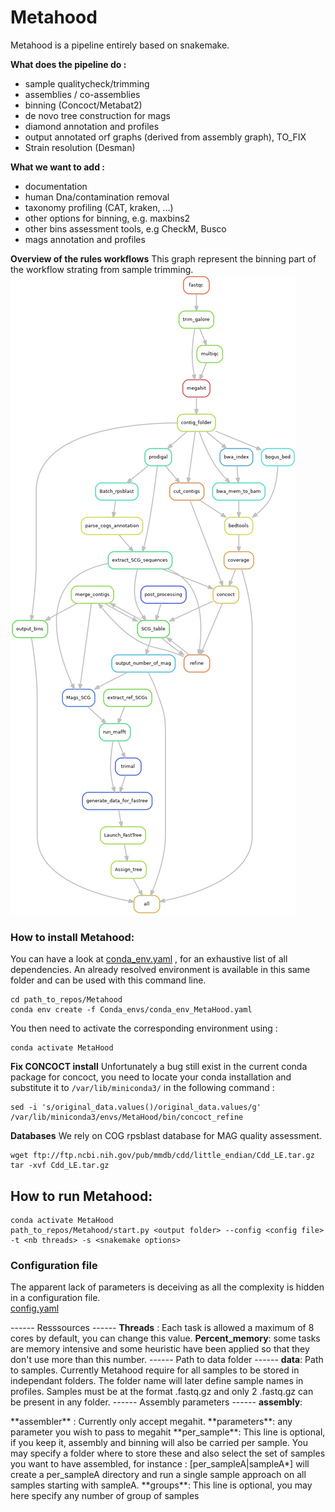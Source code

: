 # Metahood
Metahood is a pipeline entirely based on snakemake. 

**What does the  pipeline do :**
 - sample qualitycheck/trimming
- assemblies / co-assemblies
- binning (Concoct/Metabat2)
- de novo tree construction for mags
- diamond annotation and profiles
- output annotated orf graphs (derived from assembly graph), TO_FIX
- Strain resolution (Desman)

 **What we want to add :**
  - documentation
 - human Dna/contamination removal 
 - taxonomy profiling (CAT, kraken, ...) 
 - other options for  binning, e.g. maxbins2  
 - other bins assessment tools, e.g CheckM, Busco 
 - mags annotation and profiles
 
 **Overview of the rules workflows**
 This graph represent the binning part of the workflow strating from sample trimming.
![alt tag](./Binning.png)

###  How to install Metahood:
You can have a look at 
[conda_env.yaml](https://github.com/Sebastien-Raguideau/Metahood/blob/master/Conda_envs/conda_env.yaml)
, for an exhaustive list of all dependencies.  An already resolved environment is available in this same folder and can be used with this command line. 
```
cd path_to_repos/Metahood
conda env create -f Conda_envs/conda_env_MetaHood.yaml
```
You then need to activate the corresponding environment using : 

    conda activate MetaHood

**Fix CONCOCT install**
Unfortunately a bug still exist in the current conda package for concoct, you need to locate your conda installation and substitute it to `/var/lib/miniconda3/` in the following command :

    sed -i 's/original_data.values()/original_data.values/g' /var/lib/miniconda3/envs/MetaHood/bin/concoct_refine

**Databases** 
We rely on COG rpsblast database for MAG quality assessment. 

    wget ftp://ftp.ncbi.nih.gov/pub/mmdb/cdd/little_endian/Cdd_LE.tar.gz
    tar -xvf Cdd_LE.tar.gz

##  How to run Metahood:


    conda activate MetaHood
    path_to_repos/Metahood/start.py <output folder> --config <config file> -t <nb threads> -s <snakemake options> 


 ### Configuration file
 
The apparent lack of parameters is deceiving as all the complexity is hidden in a configuration file.  
[config.yaml](https://github.com/Sebastien-Raguideau/Metahood/blob/master/config.yaml)

 ------ Resssources ------
 **Threads** : Each task is allowed a maximum of 8 cores by default, you can change this value.
 **Percent_memory**: some tasks are memory intensive and some heuristic have been applied so that they don't use more than this number.
------ Path to data folder ------
**data**: Path to samples. Currently Metahood require for all samples to be stored in independant folders. The folder name will later define sample names in profiles. Samples must be at the format .fastq.gz and only 2 .fastq.gz can be present in any folder. 
------ Assembly parameters ------
**assembly**:
<p> 
**assembler** :  Currently only accept megahit.
**parameters**: any parameter you wish to pass to megahit
**per_sample**:  This line is optional, if you keep it, assembly and binning will also be carried per sample. You may specify a folder where to store these and also select the set of samples you want to have assembled, for instance : [per_sampleA|sampleA*] will create a per_sampleA directory and run a single sample approach on all samples starting with sampleA.
**groups**:  This line is optional, you may here specify any number of group of samples 
</p>
